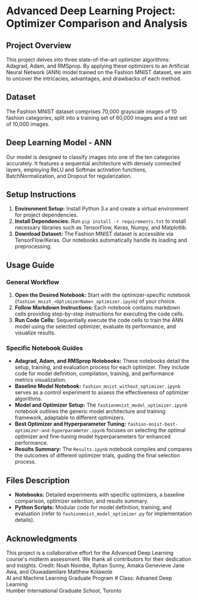 # Advanced Deep Learning Project: Optimizer Comparison and Analysis

## Project Overview
This project delves into three state-of-the-art optimizer algorithms: Adagrad, Adam, and RMSprop. By applying these optimizers to an Artificial Neural Network (ANN) model trained on the Fashion MNIST dataset, we aim to uncover the intricacies, advantages, and drawbacks of each method.


## Dataset
The Fashion MNIST dataset comprises 70,000 grayscale images of 10 fashion categories, split into a training set of 60,000 images and a test set of 10,000 images.

## Deep Learning Model - ANN
Our model is designed to classify images into one of the ten categories accurately. It features a sequential architecture with densely connected layers, employing ReLU and Softmax activation functions, BatchNormalization, and Dropout for regularization.

## Setup Instructions
1. **Environment Setup:** Install Python 3.x and create a virtual environment for project dependencies.
2. **Install Dependencies:** Run `pip install -r requirements.txt` to install necessary libraries such as TensorFlow, Keras, Numpy, and Matplotlib.
3. **Download Dataset:** The Fashion MNIST dataset is accessible via TensorFlow/Keras. Our notebooks automatically handle its loading and preprocessing.

## Usage Guide
### General Workflow
1. **Open the Desired Notebook:** Start with the optimizer-specific notebook (`fashion_mnist_<OptimizerName>_optimizer.ipynb`) of your choice.
2. **Follow Markdown Instructions:** Each notebook contains markdown cells providing step-by-step instructions for executing the code cells.
3. **Run Code Cells:** Sequentially execute the code cells to train the ANN model using the selected optimizer, evaluate its performance, and visualize results.

### Specific Notebook Guides
- **Adagrad, Adam, and RMSprop Notebooks:** These notebooks detail the setup, training, and evaluation process for each optimizer. They include code for model definition, compilation, training, and performance metrics visualization.
- **Baseline Model Notebook:** `fashion_mnist_without_optimizer.ipynb` serves as a control experiment to assess the effectiveness of optimizer algorithms.
- **Model and Optimizer Setup:** The `fashionmnist_model_optimizer.ipynb` notebook outlines the generic model architecture and training framework, adaptable to different optimizers.
- **Best Optimizer and Hyperparameter Tuning:** `fashion-mnist-best-optimizer-and-hyperparameter.ipynb` focuses on selecting the optimal optimizer and fine-tuning model hyperparameters for enhanced performance.
- **Results Summary:** The `Results.ipynb` notebook compiles and compares the outcomes of different optimizer trials, guiding the final selection process.

## Files Description
- **Notebooks:** Detailed experiments with specific optimizers, a baseline comparison, optimizer selection, and results summary.
- **Python Scripts:** Modular code for model definition, training, and evaluation (refer to `fashionmnist_model_optimizer.py` for implementation details).

## Acknowledgments
This project is a collaborative effort for the Advanced Deep Learning course's midterm assessment. We thank all contributors for their dedication and insights.
Credit: Noah Nsimbe, Ryhan Sunny, Amaka Genevieve Jane Awa, and Oluwadamilare Matthew Kolawole  
AI and Machine Learning Graduate Program # Class: Advaned Deep Learning  
Humber International Graduate School, Toronto
